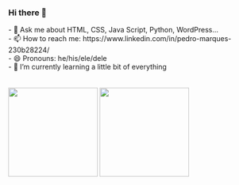 ### Hi there 👋
<!--
**PedroHML1/PedroHML1** is a ✨ _special_ ✨ repository because its `README.md` (this file) appears on your GitHub profile.
Here are some ideas to get you started:
- 🔭 I’m currently working on ...
- 🌱 I’m currently learning ...
- 👯 I’m looking to collaborate on ...
- 🤔 I’m looking for help with ...
- 💬 Ask me about ...
- 📫 How to reach me: ...
- 😄 Pronouns: ...
- ⚡ Fun fact: ...
-->

<div>
  - 💬 Ask me about HTML, CSS, Java Script, Python, WordPress...
</div>
<div>
  - 📫 How to reach me: https://www.linkedin.com/in/pedro-marques-230b28224/
  </div>
  <div>
- 😄 Pronouns: he/his/ele/dele
  </div>
  <div>
- 🌱 I’m currently learning a little bit of everything
</div>
</br>
</br>
<div>
 <img height="180em" src="https://github-readme-stats.vercel.app/api?username=PedroHML1&show_icons=true&theme=tokyonight"/>
 <img height="180em" src="https://github-readme-stats.vercel.app/api/top-langs/?username=PedroHML1&layout=compact&theme=tokyonight"/>
</div>
